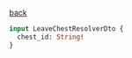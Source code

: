 [back](../../tableOfContent.md)


```graphql
input LeaveChestResolverDto {
  chest_id: String!
}
```
